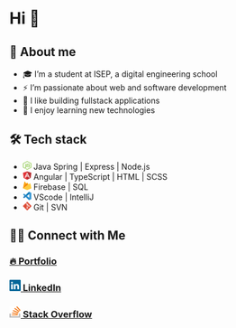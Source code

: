 ####
# Hi 👋 

## 🤔 About me
- 🎓 I’m a student at ISEP, a digital engineering school
- ⚡️ I’m passionate about web and software development
- 🤔 I like building fullstack applications
- 🔭 I enjoy learning new technologies

## 🛠 Tech stack

- <img src="/assets/nodejs.svg" width="15" height="15">   Java Spring | Express | Node.js
- <img src="/assets/angular.svg" width="15" height="15">  Angular | TypeScript | HTML | SCSS
- <img src="/assets/firebase.svg" width="15" height="15">   Firebase | SQL
- <img src="/assets/vscode.svg" width="15" height="15">   VScode | IntelliJ
- <img src="/assets/git.svg" width="15" height="15">   Git | SVN

## 🤝🏻 Connect with Me

### <a href="https://theophilewallez.com">🔥 Portfolio<a/>
###  <a href="https://www.linkedin.com/in/theophile-wallez/"><img src="/assets/linkedin.svg" width="20" height="20"> LinkedIn<a/>
###  <a href="https://stackoverflow.com/users/15813444/th%c3%a9ophile-wallez"><img src="/assets/stack-overflow.svg" width="20" height="20"> Stack Overflow<a/>

